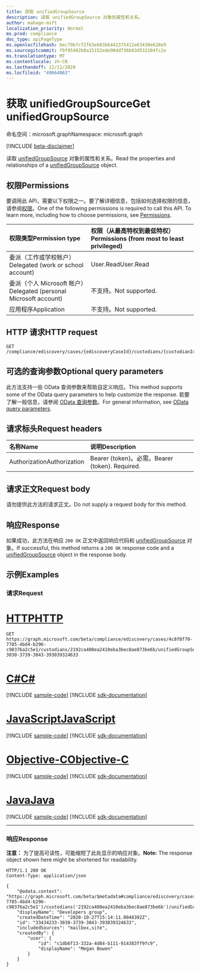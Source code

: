 ```yaml
---
title: 获取 unifiedGroupSource
description: 读取 unifiedGroupSource 对象的属性和关系。
author: mahage-msft
localization_priority: Normal
ms.prod: compliance
doc_type: apiPageType
ms.openlocfilehash: bec79b7cf2f63e603b6442375412e63430e628e9
ms.sourcegitcommit: f9f95402b8a15152ede90dd736b03d532204fc2e
ms.translationtype: MT
ms.contentlocale: zh-CN
ms.lasthandoff: 12/11/2020
ms.locfileid: "49664063"
---
```

# <a name="get-unifiedgroupsource"></a><span data-ttu-id="dba29-103">获取 unifiedGroupSource</span><span class="sxs-lookup"><span data-stu-id="dba29-103">Get unifiedGroupSource</span></span>

<span data-ttu-id="dba29-104">命名空间：microsoft.graph</span><span class="sxs-lookup"><span data-stu-id="dba29-104">Namespace: microsoft.graph</span></span>

[!INCLUDE [beta-disclaimer](../../includes/beta-disclaimer.md)]

<span data-ttu-id="dba29-105">读取 [unifiedGroupSource](../resources/unifiedgroupsource.md) 对象的属性和关系。</span><span class="sxs-lookup"><span data-stu-id="dba29-105">Read the properties and relationships of a [unifiedGroupSource](../resources/unifiedgroupsource.md) object.</span></span>

## <a name="permissions"></a><span data-ttu-id="dba29-106">权限</span><span class="sxs-lookup"><span data-stu-id="dba29-106">Permissions</span></span>

<span data-ttu-id="dba29-p101">要调用此 API，需要以下权限之一。要了解详细信息，包括如何选择权限的信息，请参阅[权限](/graph/permissions-reference)。</span><span class="sxs-lookup"><span data-stu-id="dba29-p101">One of the following permissions is required to call this API. To learn more, including how to choose permissions, see [Permissions](/graph/permissions-reference).</span></span>

|<span data-ttu-id="dba29-109">权限类型</span><span class="sxs-lookup"><span data-stu-id="dba29-109">Permission type</span></span>|<span data-ttu-id="dba29-110">权限（从最高特权到最低特权）</span><span class="sxs-lookup"><span data-stu-id="dba29-110">Permissions (from most to least privileged)</span></span>|
|:---|:---|
|<span data-ttu-id="dba29-111">委派（工作或学校帐户）</span><span class="sxs-lookup"><span data-stu-id="dba29-111">Delegated (work or school account)</span></span>|<span data-ttu-id="dba29-112">User.Read</span><span class="sxs-lookup"><span data-stu-id="dba29-112">User.Read</span></span>|
|<span data-ttu-id="dba29-113">委派（个人 Microsoft 帐户）</span><span class="sxs-lookup"><span data-stu-id="dba29-113">Delegated (personal Microsoft account)</span></span>|<span data-ttu-id="dba29-114">不支持。</span><span class="sxs-lookup"><span data-stu-id="dba29-114">Not supported.</span></span>|
|<span data-ttu-id="dba29-115">应用程序</span><span class="sxs-lookup"><span data-stu-id="dba29-115">Application</span></span>|<span data-ttu-id="dba29-116">不支持。</span><span class="sxs-lookup"><span data-stu-id="dba29-116">Not supported.</span></span>|

## <a name="http-request"></a><span data-ttu-id="dba29-117">HTTP 请求</span><span class="sxs-lookup"><span data-stu-id="dba29-117">HTTP request</span></span>

<!-- {
  "blockType": "ignored"
}
-->

``` http
GET /compliance/ediscovery/cases/{ediscoveryCaseId}/custodians/{custodianId}/unifiedGroupSources/{unifiedGroupSourceId}
```

## <a name="optional-query-parameters"></a><span data-ttu-id="dba29-118">可选的查询参数</span><span class="sxs-lookup"><span data-stu-id="dba29-118">Optional query parameters</span></span>

<span data-ttu-id="dba29-119">此方法支持一些 OData 查询参数来帮助自定义响应。</span><span class="sxs-lookup"><span data-stu-id="dba29-119">This method supports some of the OData query parameters to help customize the response.</span></span> <span data-ttu-id="dba29-120">若要了解一般信息，请参阅 [OData 查询参数](/graph/query-parameters)。</span><span class="sxs-lookup"><span data-stu-id="dba29-120">For general information, see [OData query parameters](/graph/query-parameters).</span></span>

## <a name="request-headers"></a><span data-ttu-id="dba29-121">请求标头</span><span class="sxs-lookup"><span data-stu-id="dba29-121">Request headers</span></span>

|<span data-ttu-id="dba29-122">名称</span><span class="sxs-lookup"><span data-stu-id="dba29-122">Name</span></span>|<span data-ttu-id="dba29-123">说明</span><span class="sxs-lookup"><span data-stu-id="dba29-123">Description</span></span>|
|:---|:---|
|<span data-ttu-id="dba29-124">Authorization</span><span class="sxs-lookup"><span data-stu-id="dba29-124">Authorization</span></span>|<span data-ttu-id="dba29-p103">Bearer {token}。必需。</span><span class="sxs-lookup"><span data-stu-id="dba29-p103">Bearer {token}. Required.</span></span>|

## <a name="request-body"></a><span data-ttu-id="dba29-127">请求正文</span><span class="sxs-lookup"><span data-stu-id="dba29-127">Request body</span></span>

<span data-ttu-id="dba29-128">请勿提供此方法的请求正文。</span><span class="sxs-lookup"><span data-stu-id="dba29-128">Do not supply a request body for this method.</span></span>

## <a name="response"></a><span data-ttu-id="dba29-129">响应</span><span class="sxs-lookup"><span data-stu-id="dba29-129">Response</span></span>

<span data-ttu-id="dba29-130">如果成功，此方法在响应 `200 OK` 正文中返回响应代码和 [unifiedGroupSource](../resources/unifiedgroupsource.md) 对象。</span><span class="sxs-lookup"><span data-stu-id="dba29-130">If successful, this method returns a `200 OK` response code and a [unifiedGroupSource](../resources/unifiedgroupsource.md) object in the response body.</span></span>

## <a name="examples"></a><span data-ttu-id="dba29-131">示例</span><span class="sxs-lookup"><span data-stu-id="dba29-131">Examples</span></span>

### <a name="request"></a><span data-ttu-id="dba29-132">请求</span><span class="sxs-lookup"><span data-stu-id="dba29-132">Request</span></span>


# <a name="http"></a>[<span data-ttu-id="dba29-133">HTTP</span><span class="sxs-lookup"><span data-stu-id="dba29-133">HTTP</span></span>](#tab/http)
<!-- {
  "blockType": "request",
  "name": "get_unifiedgroupsource"
}
-->

``` http
GET https://graph.microsoft.com/beta/compliance/ediscovery/cases/4c8f8f70-7785-4bd4-b296-c98376a2c5e1/custodians/2192ca408ea2410eba3bec8ae873be6b/unifiedGroupSources/33434233-3030-3739-3043-393039324633
```
# <a name="c"></a>[<span data-ttu-id="dba29-134">C#</span><span class="sxs-lookup"><span data-stu-id="dba29-134">C#</span></span>](#tab/csharp)
[!INCLUDE [sample-code](../includes/snippets/csharp/get-unifiedgroupsource-csharp-snippets.md)]
[!INCLUDE [sdk-documentation](../includes/snippets/snippets-sdk-documentation-link.md)]

# <a name="javascript"></a>[<span data-ttu-id="dba29-135">JavaScript</span><span class="sxs-lookup"><span data-stu-id="dba29-135">JavaScript</span></span>](#tab/javascript)
[!INCLUDE [sample-code](../includes/snippets/javascript/get-unifiedgroupsource-javascript-snippets.md)]
[!INCLUDE [sdk-documentation](../includes/snippets/snippets-sdk-documentation-link.md)]

# <a name="objective-c"></a>[<span data-ttu-id="dba29-136">Objective-C</span><span class="sxs-lookup"><span data-stu-id="dba29-136">Objective-C</span></span>](#tab/objc)
[!INCLUDE [sample-code](../includes/snippets/objc/get-unifiedgroupsource-objc-snippets.md)]
[!INCLUDE [sdk-documentation](../includes/snippets/snippets-sdk-documentation-link.md)]

# <a name="java"></a>[<span data-ttu-id="dba29-137">Java</span><span class="sxs-lookup"><span data-stu-id="dba29-137">Java</span></span>](#tab/java)
[!INCLUDE [sample-code](../includes/snippets/java/get-unifiedgroupsource-java-snippets.md)]
[!INCLUDE [sdk-documentation](../includes/snippets/snippets-sdk-documentation-link.md)]

---


### <a name="response"></a><span data-ttu-id="dba29-138">响应</span><span class="sxs-lookup"><span data-stu-id="dba29-138">Response</span></span>

<span data-ttu-id="dba29-139">**注意：** 为了提高可读性，可能缩短了此处显示的响应对象。</span><span class="sxs-lookup"><span data-stu-id="dba29-139">**Note:** The response object shown here might be shortened for readability.</span></span>
<!-- {
  "blockType": "response",
  "truncated": true,
  "@odata.type": "microsoft.graph.unifiedGroupSource"
}
-->

``` http
HTTP/1.1 200 OK
Content-Type: application/json

{
    "@odata.context": "https://graph.microsoft.com/beta/$metadata#compliance/ediscovery/cases('4c8f8f70-7785-4bd4-b296-c98376a2c5e1')/custodians('2192ca408ea2410eba3bec8ae873be6b')/unifiedGroupSources",
    "displayName": "Developers group",
    "createdDateTime": "2020-10-27T15:14:11.0048392Z",
    "id": "33434233-3030-3739-3043-393039324633",
    "includedSources": "mailbox,site",
    "createdBy": {
        "user": {
            "id": "c1db6f13-332a-4d84-b111-914383ff9fc9",
            "displayName": "Megan Bowen"
        }
    }
}
```
